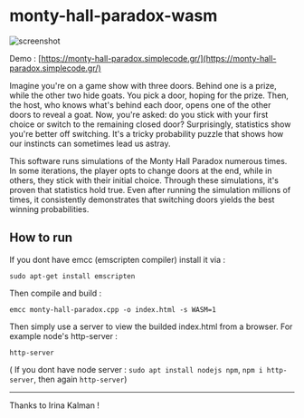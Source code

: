 # monty-hall-paradox-wasm

![screenshot](https://github.com/rept0id/monty-hall-paradox/blob/main/screenshot.png)

Demo : [https://monty-hall-paradox.simplecode.gr/](https://monty-hall-paradox.simplecode.gr/)

Imagine you're on a game show with three doors. Behind one is a prize, while the other two hide goats. You pick a door, hoping for the prize. Then, the host, who knows what's behind each door, opens one of the other doors to reveal a goat. Now, you're asked: do you stick with your first choice or switch to the remaining closed door? Surprisingly, statistics show you're better off switching. It's a tricky probability puzzle that shows how our instincts can sometimes lead us astray.

This software runs simulations of the Monty Hall Paradox numerous times. In some iterations, the player opts to change doors at the end, while in others, they stick with their initial choice. Through these simulations, it's proven that statistics hold true. Even after running the simulation millions of times, it consistently demonstrates that switching doors yields the best winning probabilities.

## How to run
If you dont have emcc (emscripten compiler) install it via :
```
sudo apt-get install emscripten
```

Then compile and build :
```
emcc monty-hall-paradox.cpp -o index.html -s WASM=1
```

Then simply use a server to view the builded index.html from a browser. For example node's http-server :
```
http-server
```
( If you dont have node server : `sudo apt install nodejs npm`, `npm i http-server`, then again `http-server`)

---

Thanks to Irina Kalman !

